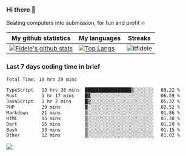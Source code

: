 ### Hi there 👋
<p>Beating computers into submission, for fun and profit 🔥</p>

|My github statistics|My languages|Streaks|
|-|-|-|
|[![Fidele's github stats](https://github-readme-stats.vercel.app/api?username=itfidele&count_private=true&show_icons=true&theme=dark&hide_title=true)](https://github.com/itfidele)|[![Top Langs](https://github-readme-stats.vercel.app/api/top-langs/?username=itfidele&show_icons=true&langs_count=8&theme=dark&layout=compact&hide_title=true)](https://github.com/itfidele)|![itfidele](https://github-readme-streak-stats.herokuapp.com/?user=itfidele&theme=dark)

### Last 7 days coding time in brief
<!--START_SECTION:waka-->

```txt
Total Time: 19 hrs 29 mins

TypeScript   13 hrs 38 mins  █████████████████▒░░░░░░░   69.22 %
Rust         1 hr 17 mins    █▓░░░░░░░░░░░░░░░░░░░░░░░   06.59 %
JavaScript   1 hr 2 mins     █▒░░░░░░░░░░░░░░░░░░░░░░░   05.32 %
PHP          29 mins         ▓░░░░░░░░░░░░░░░░░░░░░░░░   02.52 %
Markdown     21 mins         ▒░░░░░░░░░░░░░░░░░░░░░░░░   01.86 %
HTML         15 mins         ▒░░░░░░░░░░░░░░░░░░░░░░░░   01.30 %
Dart         15 mins         ▒░░░░░░░░░░░░░░░░░░░░░░░░   01.29 %
Bash         13 mins         ▒░░░░░░░░░░░░░░░░░░░░░░░░   01.15 %
Other        12 mins         ▒░░░░░░░░░░░░░░░░░░░░░░░░   01.02 %
```

<!--END_SECTION:waka-->

![](https://komarev.com/ghpvc/?username=itfidele)
